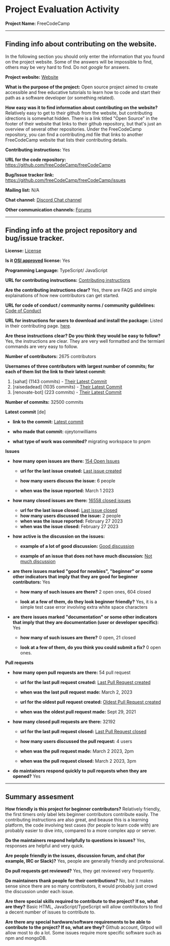 # Project Evaluation Activity



__Project Name:__  FreeCodeCamp

---

## Finding info about contributing on the website.

In the following section you should only enter the information that you
found on the project website. Some of the answers will be impossible to find, others
may be very hard to find. Do not _google_ for answers.

__Project website:__ [Website](https://www.freecodecamp.org/)


__What is the purpose of the project:__ Open source project aimed to create accessible and free educative tutorials to learn how to code and start their path as a software developer (or something related). 


__How easy was it to find information about contributing on the website?__ Relatively easy to get to their github from the website, but contributing idrections is somewhat hidden. There is a link titled "Open Source" in the footer of their website that links to their github repository, but that's just an overview of several other repositories. Under the FreeCodeCamp repository, you can find a contributing.md file that links to another FreeCodeCamp website that lists their contributing details.


__Contributing instructions:__ Yes

__URL for the code repository:__ https://github.com/freeCodeCamp/freeCodeCamp

__Bug/Issue tracker link:__ https://github.com/freeCodeCamp/freeCodeCamp/issues

__Mailing list:__ N/A

__Chat channel:__ [Discord Chat channel](https://discord.com/invite/KVUmVXA)

__Other communication channels:__ [Forums](https://forum.freecodecamp.org/)


---

## Finding info at the project repository and bug/issue tracker.

__License:__ [License](https://github.com/freeCodeCamp/freeCodeCamp/blob/main/LICENSE.md)

__Is it [OSI approved](https://opensource.org/licenses/alphabetical) license:__ Yes

__Programming Language:__ TypeScript/ JavaScript

__URL for contributing instructions:__ [Contributing instructions](https://contribute.freecodecamp.org/)

__Are the contributing instructions clear?__ Yes, there are FAQS and simple explainations of how new contributors can get started.


__URL for code of conduct / community norms / community guildelines:__ [Code of Conduct](https://github.com/freeCodeCamp/freeCodeCamp/blob/main/CODE_OF_CONDUCT.md)

__URL for instructions for users to download and install the package:__ Listed in their contributing page. [here](https://contribute.freecodecamp.org/#/how-to-setup-freecodecamp-locally). 


__Are these instructions clear? Do you think they would be easy to follow?__ Yes, the instructions are clear. They are very well formatted and the termianl commands are very easy to follow.


__Number of contributors:__ 2675 contributors


__Usernames of three contributors with largest number of commits; for
each of them list the link to their latest commit__:

1. [sahat] (1143 commits) - [Their Latest Commit](https://github.com/freeCodeCamp/freeCodeCamp/commit/2276abb7111c62e8e2e541c8cf62c9a0753378ad)
2. [raisedadead] (1035 commits) - [Their Latest Commit](https://github.com/freeCodeCamp/freeCodeCamp/commit/7199f033fb16b7d9127dac556bab62fd664984d5)
3. [renovate-bot] (223 commits) - [Their Latest Commit](https://github.com/freeCodeCamp/freeCodeCamp/commit/2d2f019e4a8224ab4ce3a5053b881707dec7f8a3)


__Number of commits:__ 32500 commits

__Latest commit__ [de] 

- __link to the commit:__ [Latest commit](https://github.com/freeCodeCamp/freeCodeCamp/commit/d7848ae01a861cb491fe344f9496bb5338dacade)

- __who made that commit:__ ojeytonwilliams

- __what type of work was commited?__ migrating workspace to pnpm


__Issues__

- __how many open issues are there:__ [154 Open Issues](https://github.com/freeCodeCamp/freeCodeCamp/issues?q=is%3Aopen+is%3Aissue)

    - __url for the last issue created:__ [Last issue created](https://github.com/freeCodeCamp/freeCodeCamp/issues/49562)

    - __how many users discuss the issue:__ 6 people
    
    - __when was the issue reported:__ March 1 2023
    

- __how many closed issues are there:__ [16558 closed issues](https://github.com/freeCodeCamp/freeCodeCamp/issues?q=is%3Aissue+is%3Aclosed)
    - __url for the last issue closed:__ [Last issue closed](https://github.com/freeCodeCamp/freeCodeCamp/issues/49540)
    - __how many users discussed the issue:__ 2 people
    - __when was the issue reported:__ February 27 2023
    - __when was the issue closed:__ February 27 2023

- __how active is the discussion on the issues:__ 

    - __example of a lot of good discussion:__ [Good discussion](https://github.com/freeCodeCamp/freeCodeCamp/issues/49313)
    
    - __example of an issue that does not have much discussion:__ [Not much discussion](https://github.com/freeCodeCamp/freeCodeCamp/issues/49327)



- __are there issues marked "good for newbies", "beginner" or some other indicators that imply that they are good for beginner contributors:__ Yes

    - __how many of such issues are there?__ 2 open ones, 604 closed
    
    - __look at a few of them, do they look beginner friendly?__ Yes, it is a simple test case error involving extra white space characters



- __are there issues marked "documentation" or some other indicators that imply that they are documentation (user or developer specific):__ Yes

    - __how many of such issues are there?__ 0 open, 21 closed
    
    - __look at a few of them, do you think you could submit a fix?__ 0 open ones.



__Pull requests__

- __how many open pull requests are there:__ 54 pull request

    - __url for the last pull request created:__ [Last Pull Request created](https://github.com/freeCodeCamp/freeCodeCamp/pull/49569)
    
    - __when was the last pull request made:__ March 2, 2023

    - __url for the oldest pull request created:__ [Oldest Pull Request created](https://github.com/freeCodeCamp/freeCodeCamp/pull/43605)
    
    - __when was the oldest pull request made:__ Sept 29, 2021

- __how many closed pull requests are there:__ 32192

    - __url for the last pull request closed:__ [Last Pull Request closed](https://github.com/freeCodeCamp/freeCodeCamp/pull/49568)
    
    - __how many users discussed the pull request:__ 4 users
    
    - __when was the pull request made:__  March 2 2023, 2pm
    
    - __when was the pull request closed:__ March 2 2023, 3pm
    

- __do maintainers respond quickly to pull requests when they are opened?__ Yes





---


## Summary assesment
__How friendly is this project for beginner contributors?__
Relatively friendly, the first timers only label lets beginner contributors contribute easily. The contributing instructions are also great, and beause this is a learning platform, the code involving test cases (for people to learn code with) are probably easier to dive into, compared to a more complex app or server.


__Do the maintainers respond helpfully to questions in issues?__
Yes, responses are helpful and very quick. 

__Are people friendly in the issues, discussion forum, and chat (for example, IRC or Slack)?__
Yes, people are generally friendly and professional. 


__Do pull requests get reviewed?__
Yes, they get reviewed very frequently. 

__Do maintainers thank people for their contributions?__
No, but it makes sense since there are so many contributors, it would probably just crowd the discussion under each issue.

__Are there special skills required to contribute to the project? If so, what are they?__
Basic HTML, JavaScript/TypeScript will allow contributors to find a decent number of issues to contribute to.

__Are there any special hardware/software requirements to be able to contribute to the project? If so, what are they?__
Github account, Gitpod will allow most to do a lot. Some issues require more specific software such as npm and mongoDB.  
